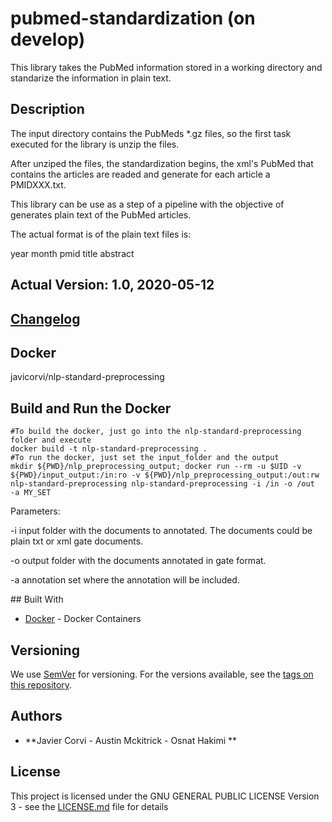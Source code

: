 # pubmed-standardization (on develop)

This library takes the PubMed information stored in a working directory and standarize the information in plain text.

## Description 

The input directory contains the PubMeds *.gz files, so the first task executed for the library is unzip the files.  

After unziped the files, the standardization begins,  the xml's PubMed that contains the articles are readed and generate for each article a PMIDXXX.txt.

This library can be use as a step of a pipeline with the objective of generates plain text of the PubMed articles.
 

The actual format is of the plain text files is:

year month
pmid
title
abstract

## Actual Version: 1.0, 2020-05-12
## [Changelog](https://gitlab.bsc.es/inb/text-mining/generic-tools/nlp-standard-preprocessing/blob/master/CHANGELOG) 
## Docker
javicorvi/nlp-standard-preprocessing

## Build and Run the Docker 

	#To build the docker, just go into the nlp-standard-preprocessing folder and execute
	docker build -t nlp-standard-preprocessing .
	#To run the docker, just set the input_folder and the output
	mkdir ${PWD}/nlp_preprocessing_output; docker run --rm -u $UID -v ${PWD}/input_output:/in:ro -v ${PWD}/nlp_preprocessing_output:/out:rw nlp-standard-preprocessing nlp-standard-preprocessing -i /in -o /out	-a MY_SET

Parameters:
<p>
-i input folder with the documents to annotated. The documents could be plain txt or xml gate documents.
</p>
<p>
-o output folder with the documents annotated in gate format.
</p>
<p>
-a annotation set where the annotation will be included.
</p>
## Built With

* [Docker](https://www.docker.com/) - Docker Containers

## Versioning

We use [SemVer](http://semver.org/) for versioning. For the versions available, see the [tags on this repository](https://gitlab.bsc.es/inb/text-mining/generic-tools/nlp-standard-preprocessing/-/tags). 

## Authors

* **Javier Corvi - Austin Mckitrick - Osnat Hakimi ** 


## License

This project is licensed under the GNU GENERAL PUBLIC LICENSE Version 3 - see the [LICENSE.md](LICENSE.md) file for details
		